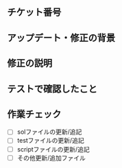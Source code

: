 ## チケット番号
<!-- 作業チケットのURLをお貼りください -->


## アップデート・修正の背景
<!-- アップデート修正した内容を書いてください -->


## 修正の説明
<!-- このプルリクエストの説明を書いてください -->


## テストで確認したこと
<!-- 確認した内容を書いてください -->



## 作業チェック
- [ ] solファイルの更新/追記
- [ ] testファイルの更新/追記
- [ ] scriptファイルの更新/追記
- [ ] その他更新/追加ファイル
<!-- 追加および更新したファイルを記述 -->

